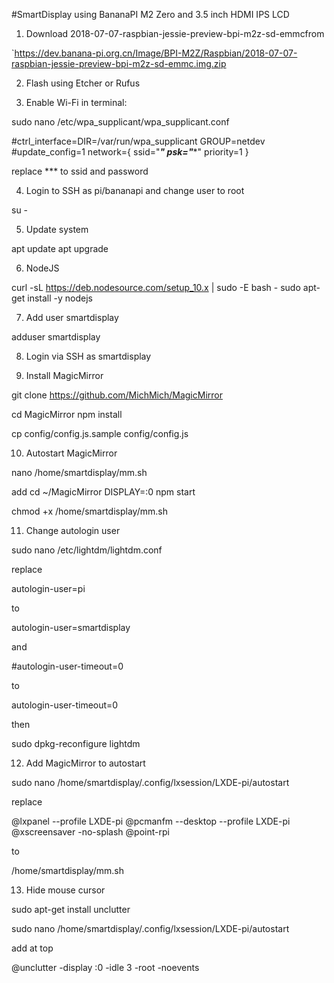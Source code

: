 #SmartDisplay using BananaPI M2 Zero and 3.5 inch HDMI IPS LCD

1. Download 2018-07-07-raspbian-jessie-preview-bpi-m2z-sd-emmcfrom

`https://dev.banana-pi.org.cn/Image/BPI-M2Z/Raspbian/2018-07-07-raspbian-jessie-preview-bpi-m2z-sd-emmc.img.zip

2. Flash using Etcher or Rufus

3. Enable Wi-Fi in terminal:

sudo nano /etc/wpa_supplicant/wpa_supplicant.conf

#ctrl_interface=DIR=/var/run/wpa_supplicant GROUP=netdev
#update_config=1
network={
ssid="***"
psk="****"
priority=1
}

replace *** to ssid and password


4. Login to SSH as pi/bananapi and change user to root

su -

5. Update system 

apt update
apt upgrade

6. NodeJS

curl -sL https://deb.nodesource.com/setup_10.x | sudo -E bash -
sudo apt-get install -y nodejs

7. Add user smartdisplay

adduser smartdisplay

8. Login via SSH as smartdisplay

9. Install MagicMirror

git clone https://github.com/MichMich/MagicMirror

cd MagicMirror
npm install

cp config/config.js.sample config/config.js

10. Autostart MagicMirror

nano /home/smartdisplay/mm.sh

add
cd ~/MagicMirror
DISPLAY=:0 npm start

chmod +x /home/smartdisplay/mm.sh

11. Change autologin user

sudo nano /etc/lightdm/lightdm.conf

replace 

autologin-user=pi

to 

autologin-user=smartdisplay

and 

#autologin-user-timeout=0

to 

autologin-user-timeout=0

then

sudo dpkg-reconfigure lightdm 


12. Add MagicMirror to autostart

sudo nano /home/smartdisplay/.config/lxsession/LXDE-pi/autostart

replace

@lxpanel --profile LXDE-pi
@pcmanfm --desktop --profile LXDE-pi
@xscreensaver -no-splash
@point-rpi

to 

/home/smartdisplay/mm.sh

13. Hide mouse cursor

sudo apt-get install unclutter

sudo nano /home/smartdisplay/.config/lxsession/LXDE-pi/autostart

add at top

@unclutter -display :0 -idle 3 -root -noevents

